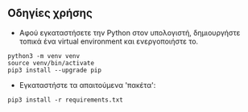 ## Οδηγίες χρήσης


* Αφού εγκαταστήσετε την Python στον υπολογιστή, δημιουργήστε τοπικά ένα virtual environment και ενεργοποιήστε το.
```
python3 -m venv venv
source venv/bin/activate
pip3 install --upgrade pip
```

* Εγκαταστήστε τα απαιτούμενα 'πακέτα':
```
pip3 install -r requirements.txt
```